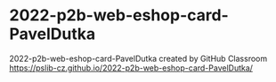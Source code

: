 # 2022-p2b-web-eshop-card-PavelDutka
2022-p2b-web-eshop-card-PavelDutka created by GitHub Classroom
https://pslib-cz.github.io/2022-p2b-web-eshop-card-PavelDutka/
